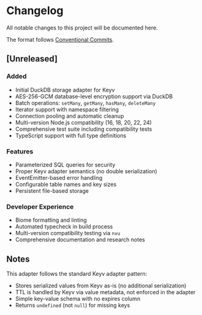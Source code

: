 # Changelog

All notable changes to this project will be documented here.

The format follows [Conventional Commits](https://www.conventionalcommits.org/).

## [Unreleased]

### Added
- Initial DuckDB storage adapter for Keyv
- AES-256-GCM database-level encryption support via DuckDB
- Batch operations: `setMany`, `getMany`, `hasMany`, `deleteMany`
- Iterator support with namespace filtering
- Connection pooling and automatic cleanup
- Multi-version Node.js compatibility (16, 18, 20, 22, 24)
- Comprehensive test suite including compatibility tests
- TypeScript support with full type definitions

### Features
- Parameterized SQL queries for security
- Proper Keyv adapter semantics (no double serialization)
- EventEmitter-based error handling
- Configurable table names and key sizes
- Persistent file-based storage

### Developer Experience
- Biome formatting and linting
- Automated typecheck in build process
- Multi-version compatibility testing via `nvu`
- Comprehensive documentation and research notes

## Notes

This adapter follows the standard Keyv adapter pattern:
- Stores serialized values from Keyv as-is (no additional serialization)
- TTL is handled by Keyv via value metadata, not enforced in the adapter
- Simple key-value schema with no expires column
- Returns `undefined` (not `null`) for missing keys

